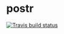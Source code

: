 # postr

[![Travis build status](https://travis-ci.org/josherrickson/postr.svg?branch=master)](https://travis-ci.org/josherrickson/postr)
